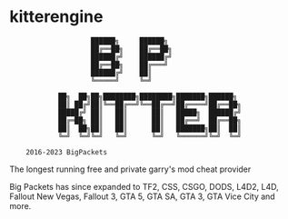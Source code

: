# kitterengine
```/****************************************************************
					██████╗     ██████╗
					██╔══██╗    ██╔══██╗
					██████╔╝    ██████╔╝
					██╔══██╗    ██╔═══╝
					██████╔╝    ██║
					╚═════╝     ╚═╝

			██╗  ██╗██╗████████╗████████╗███████╗██████╗
			██║ ██╔╝██║╚══██╔══╝╚══██╔══╝██╔════╝██╔══██╗
			█████╔╝ ██║   ██║      ██║   █████╗  ██████╔╝
			██╔═██╗ ██║   ██║      ██║   ██╔══╝  ██╔══██╗
			██║  ██╗██║   ██║      ██║   ███████╗██║  ██║
			╚═╝  ╚═╝╚═╝   ╚═╝      ╚═╝   ╚══════╝╚═╝  ╚═╝

	2016-2023 BigPackets
```
The longest running free and private garry's mod cheat provider

Big Packets has since expanded to TF2, CSS, CSGO, DODS, L4D2, L4D, Fallout New Vegas, Fallout 3, GTA 5, GTA SA, GTA 3, GTA Vice City and more.

